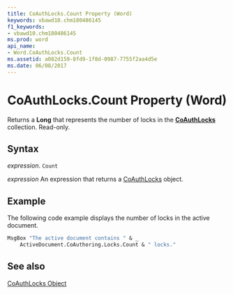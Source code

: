 ```yaml
---
title: CoAuthLocks.Count Property (Word)
keywords: vbawd10.chm180486145
f1_keywords:
- vbawd10.chm180486145
ms.prod: word
api_name:
- Word.CoAuthLocks.Count
ms.assetid: a082d159-8fd9-1f8d-0987-7755f2aa4d5e
ms.date: 06/08/2017
---
```



# CoAuthLocks.Count Property (Word)

Returns a  **Long** that represents the number of locks in the **[CoAuthLocks](Word.CoAuthLocks.md)** collection. Read-only.


## Syntax

 _expression_. `Count`

 _expression_ An expression that returns a [CoAuthLocks](./Word.CoAuthLocks.md) object.


## Example

The following code example displays the number of locks in the active document.


```vb
MsgBox "The active document contains " & _ 
    ActiveDocument.CoAuthoring.Locks.Count & " locks."
```


## See also


[CoAuthLocks Object](Word.CoAuthLocks.md)

